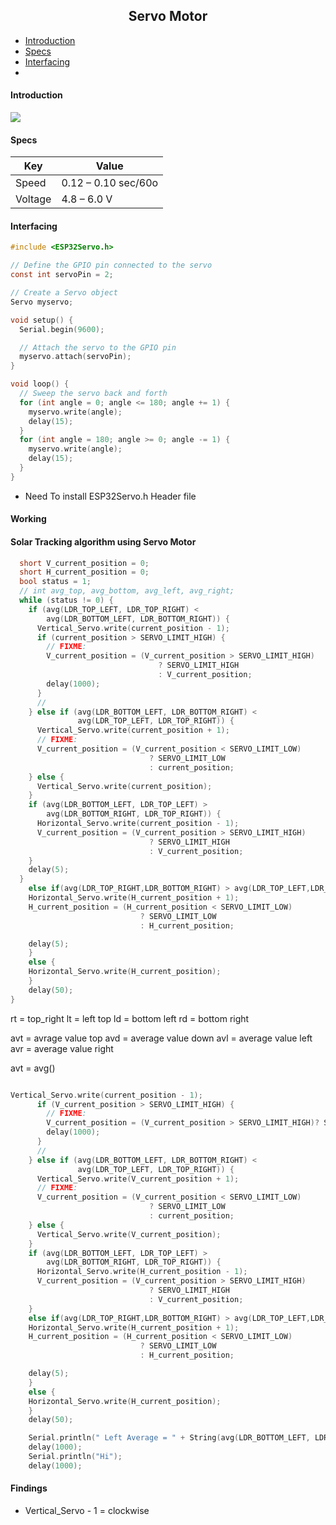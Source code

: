 <h2 align="center">Servo Motor</h2>

- [Introduction]()
- [Specs](#specs)
- [Interfacing]()
-

#### Introduction

![](https://encrypted-tbn0.gstatic.com/images?q=tbn:ANd9GcT4gbYIJz2kTJ4w4GVCk7cVSDW3qMh8HvBQig&usqp=CAU)

#### Specs

| Key     | Value               |
| ------- | ------------------- |
| Speed   | 0.12 – 0.10 sec/60o |
| Voltage | 4.8 – 6.0 V         |

#### Interfacing

```c
#include <ESP32Servo.h>

// Define the GPIO pin connected to the servo
const int servoPin = 2;

// Create a Servo object
Servo myservo;

void setup() {
  Serial.begin(9600);

  // Attach the servo to the GPIO pin
  myservo.attach(servoPin);
}

void loop() {
  // Sweep the servo back and forth
  for (int angle = 0; angle <= 180; angle += 1) {
    myservo.write(angle);
    delay(15);
  }
  for (int angle = 180; angle >= 0; angle -= 1) {
    myservo.write(angle);
    delay(15);
  }
}
```

- Need To install ESP32Servo.h Header file

#### Working

#### Solar Tracking algorithm using Servo Motor
```cpp
  short V_current_position = 0;
  short H_current_position = 0;
  bool status = 1;
  // int avg_top, avg_bottom, avg_left, avg_right;
  while (status != 0) {
    if (avg(LDR_TOP_LEFT, LDR_TOP_RIGHT) <
        avg(LDR_BOTTOM_LEFT, LDR_BOTTOM_RIGHT)) {
      Vertical_Servo.write(current_position - 1);
      if (current_position > SERVO_LIMIT_HIGH) {
        // FIXME:
        V_current_position = (V_current_position > SERVO_LIMIT_HIGH)
                                 ? SERVO_LIMIT_HIGH
                                 : V_current_position;
        delay(1000);
      }
      //
    } else if (avg(LDR_BOTTOM_LEFT, LDR_BOTTOM_RIGHT) <
               avg(LDR_TOP_LEFT, LDR_TOP_RIGHT)) {
      Vertical_Servo.write(current_position + 1);
      // FIXME:
      V_current_position = (V_current_position < SERVO_LIMIT_LOW)
                               ? SERVO_LIMIT_LOW
                               : current_position;
    } else {
      Vertical_Servo.write(current_position);
    }
    if (avg(LDR_BOTTOM_LEFT, LDR_TOP_LEFT) >
        avg(LDR_BOTTOM_RIGHT, LDR_TOP_RIGHT)) {
      Horizontal_Servo.write(current_position - 1);
      V_current_position = (V_current_position > SERVO_LIMIT_HIGH)
                               ? SERVO_LIMIT_HIGH
                               : V_current_position;
    }
    delay(5);
  }
    else if(avg(LDR_TOP_RIGHT,LDR_BOTTOM_RIGHT) > avg(LDR_TOP_LEFT,LDR_BOTTOM_LEFT){
    Horizontal_Servo.write(H_current_position + 1);
    H_current_position = (H_current_position < SERVO_LIMIT_LOW)
                             ? SERVO_LIMIT_LOW
                             : H_current_position;

    delay(5);
    }
    else {
    Horizontal_Servo.write(H_current_position);
    }
    delay(50);
}


```



rt = top_right
lt = left top
ld = bottom left
rd = bottom right

avt = avrage value top
avd = average value down
avl = average value left
avr = average value right

avt = avg()


```cpp

Vertical_Servo.write(current_position - 1);
      if (V_current_position > SERVO_LIMIT_HIGH) {
        // FIXME:
        V_current_position = (V_current_position > SERVO_LIMIT_HIGH)? SERVO_LIMIT_HIGH : V_current_position;
        delay(1000);
      }
      //
    } else if (avg(LDR_BOTTOM_LEFT, LDR_BOTTOM_RIGHT) <
               avg(LDR_TOP_LEFT, LDR_TOP_RIGHT)) {
      Vertical_Servo.write(V_current_position + 1);
      // FIXME:
      V_current_position = (V_current_position < SERVO_LIMIT_LOW)
                               ? SERVO_LIMIT_LOW
                               : current_position;
    } else {
      Vertical_Servo.write(V_current_position);
    }
    if (avg(LDR_BOTTOM_LEFT, LDR_TOP_LEFT) >
        avg(LDR_BOTTOM_RIGHT, LDR_TOP_RIGHT)) {
      Horizontal_Servo.write(H_current_position - 1);
      V_current_position = (V_current_position > SERVO_LIMIT_HIGH)
                               ? SERVO_LIMIT_HIGH
                               : V_current_position;
    }
    else if(avg(LDR_TOP_RIGHT,LDR_BOTTOM_RIGHT) > avg(LDR_TOP_LEFT,LDR_BOTTOM_LEFT){
    Horizontal_Servo.write(H_current_position + 1);
    H_current_position = (H_current_position < SERVO_LIMIT_LOW)
                             ? SERVO_LIMIT_LOW
                             : H_current_position;

    delay(5);
    }
    else {
    Horizontal_Servo.write(H_current_position);
    }
    delay(50);

    Serial.println(" Left Average = " + String(avg(LDR_BOTTOM_LEFT, LDR_TOP_LEFT)));
    delay(1000);
    Serial.println("Hi");
    delay(1000);

```


#### Findings
- Vertical_Servo  - 1 = clockwise


